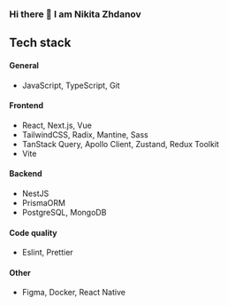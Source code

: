 ### Hi there 👋 I am Nikita Zhdanov

## Tech stack

#### General

- JavaScript, TypeScript, Git

#### Frontend

- React, Next.js, Vue
- TailwindCSS, Radix, Mantine, Sass
- TanStack Query, Apollo Client, Zustand, Redux Toolkit
- Vite

#### Backend

- NestJS
- PrismaORM
- PostgreSQL, MongoDB

#### Code quality

- Eslint, Prettier

#### Other

- Figma, Docker, React Native
